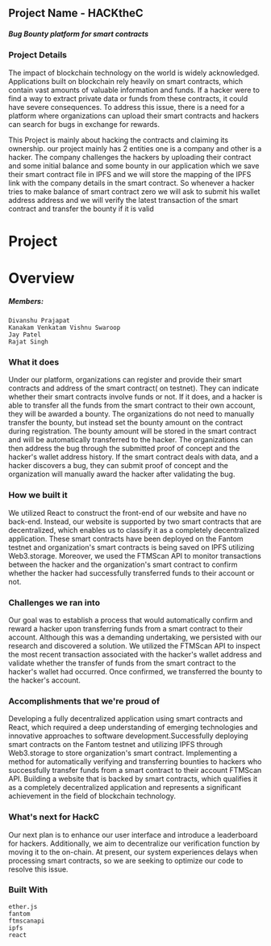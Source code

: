 ## Project Name - HACKtheC

##### Bug Bounty platform for smart contracts

### Project Details

The impact of blockchain technology on the world is widely acknowledged. Applications built on blockchain rely heavily on smart contracts, which contain vast amounts of valuable information and funds. If a hacker were to find a way to extract private data or funds from these contracts, it could have severe consequences. To address this issue, there is a need for a platform where organizations can upload their smart contracts and hackers can search for bugs in exchange for rewards.

This Project is mainly about hacking the contracts and claiming its ownership. our project mainly has 2 entities one is a company and other is a hacker. The company challenges the hackers by uploading their contract and some initial balance and some bounty in our application which we save their smart contract file in IPFS and we will store the mapping of the IPFS link with the company details in the smart contract. So whenever a hacker tries to make balance of smart contract zero we will ask to submit his wallet address address and we will verify the latest transaction of the smart contract and transfer the bounty if it is valid

# Project

# Overview

##### Members: 

```
Divanshu Prajapat
Kanakam Venkatam Vishnu Swaroop
Jay Patel
Rajat Singh
```
### What it does

Under our platform, organizations can register and provide their smart contracts and address of the smart contract( on testnet). They can indicate whether their smart contracts involve funds or not. If it does, and a hacker is able to transfer all the funds from the smart contract to their own account, they will be awarded a bounty. The organizations do not need to manually transfer the bounty, but instead set the bounty amount on the contract during registration. The bounty amount will be stored in the smart contract and will be automatically transferred to the hacker. The organizations can then address the bug through the submitted proof of concept and the hacker's wallet address history. If the smart contract deals with data, and a hacker discovers a bug, they can submit proof of concept and the organization will manually award the hacker after validating the bug.

### How we built it
We utilized React to construct the front-end of our website and have no back-end. Instead, our website is supported by two smart contracts that are decentralized, which enables us to classify it as a completely decentralized application. These smart contracts have been deployed on the Fantom testnet and organization's smart contracts is being saved on IPFS utilizing Web3.storage. Moreover, we used the FTMScan API to monitor transactions between the hacker and the organization's smart contract to confirm whether the hacker had successfully transferred funds to their account or not.

### Challenges we ran into
Our goal was to establish a process that would automatically confirm and reward a hacker upon transferring funds from a smart contract to their account. Although this was a demanding undertaking, we persisted with our research and discovered a solution. We utilized the FTMScan API to inspect the most recent transaction associated with the hacker's wallet address and validate whether the transfer of funds from the smart contract to the hacker's wallet had occurred. Once confirmed, we transferred the bounty to the hacker's account.

### Accomplishments that we're proud of
Developing a fully decentralized application using smart contracts and React, which required a deep understanding of emerging technologies and innovative approaches to software development.Successfully deploying smart contracts on the Fantom testnet and utilizing IPFS through Web3.storage to store organization's smart contract. Implementing a method for automatically verifying and transferring bounties to hackers who successfully transfer funds from a smart contract to their account FTMScan API. Building a website that is backed by smart contracts, which qualifies it as a completely decentralized application and represents a significant achievement in the field of blockchain technology.

### What's next for HackC
Our next plan is to enhance our user interface and introduce a leaderboard for hackers. Additionally, we aim to decentralize our verification function by moving it to the on-chain. At present, our system experiences delays when processing smart contracts, so we are seeking to optimize our code to resolve this issue.

### Built With
```
ether.js
fantom
ftmscanapi
ipfs
react
```





